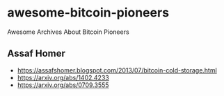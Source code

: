 # awesome-bitcoin-pioneers
Awesome Archives About Bitcoin Pioneers

## Assaf Homer
- https://assafshomer.blogspot.com/2013/07/bitcoin-cold-storage.html
- https://arxiv.org/abs/1402.4233
- https://arxiv.org/abs/0709.3555

## 
